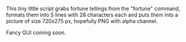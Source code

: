 This tiny little script grabs fortune tellings from the "fortune" command,
formats them into 5 lines with 28 characters each and puts them into a
picture of size 720x275 px, hopefully PNG with alpha channel.

Fancy GUI coming soon.
